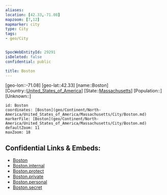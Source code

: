 ```yaml
---
aliases: 
location: [42.33,-71.08]
mapzoom: [7,12] 
mapmarker: city 
type: City
tags:
- geo/City


SpocWebEntityId: 29291
isDeleted: false
confidential: public

title: Boston
---
```

[geo-lon::-71.08]
[geo-lat::42.33]
[name::Boston]
[Country::[United_States_of_America](geo/Continent/North-America/United_States_of_America.md)]
[State::[Massachusetts](geo/Continent/North-America/United_States_of_America/Massachusetts.md)]
[Population::]
[Unknown::]


```leaflet
id: Boston
coordinates: [Boston](geo/Continent/North-America/United_States_of_America/Massachusetts/City/Boston.md)
markerFile: [Boston](geo/Continent/North-America/United_States_of_America/Massachusetts/City/Boston.md)
defaultZoom: 11 
maxZoom: 18
```


## Confidential Links & Embeds: 
- [Boston](../../../../../../../_public/geo/Continent/North-America/United_States_of_America/Massachusetts/City/Boston.md) 
- [Boston.internal](../../../../../../../_internal/geo/Continent/North-America/United_States_of_America/Massachusetts/City/Boston.internal.md) 
- [Boston.protect](../../../../../../../_protect/geo/Continent/North-America/United_States_of_America/Massachusetts/City/Boston.protect.md) 
- [Boston.private](../../../../../../../_private/geo/Continent/North-America/United_States_of_America/Massachusetts/City/Boston.private.md) 
- [Boston.personal](../../../../../../../_personal/geo/Continent/North-America/United_States_of_America/Massachusetts/City/Boston.personal.md) 
- [Boston.secret](../../../../../../../_secret/geo/Continent/North-America/United_States_of_America/Massachusetts/City/Boston.secret.md) 
